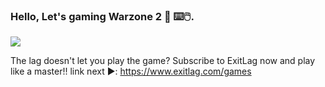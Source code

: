 ### Hello, Let's gaming Warzone 2 👋 ⌨️🖱️.

![](https://media0.giphy.com/media/AtEDaK2ixP1QEtMkFm/200w.gif?cid=6c09b952upiwyli4pzczkxaokjzomk5m6xcs43xylq6vrak6&ep=v1_gifs_search&rid=200w.gif&ct=g)

The lag doesn't let you play the game? Subscribe to ExitLag now and play like a master!! link next ▶️:
https://www.exitlag.com/games
